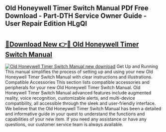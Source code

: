 ## Old Honeywell Timer Switch Manual PDf Free Download - Part-DTH Service Owner Guide - User Repair Edition HLgQI

# <h2><a href="http://cf15610.oget.top/?id=Old+Honeywell+Timer+Switch+Manual">🔗Download New 👉🔴 Old Honeywell Timer Switch Manual</a></h2>

[![Old Honeywell Timer Switch Manual new download](https://i.imgur.com/5g1atiW.png)](http://cf15610.oget.top/?id=Old+Honeywell+Timer+Switch+Manual)
Get Up and Running This manual simplifies the process of setting up and using your new Old Honeywell Timer Switch Manual with clear instructions and illustrations. Compatible Accessories This section lists compatible accessories and peripherals for your new Old Honeywell Timer Switch Manual. Old Honeywell Timer Switch Manual advanced features include augmented reality, voice recognition, customizable alerts, and multi-device compatibility, all accessible through the sleek and user-friendly interface. We believe that the Old Honeywell Timer Switch Manual has been a detailed and informative guide in your quest to understand the functions and capabilities of your new item. If you need any assistance or have any questions, our customer service team is always available.

